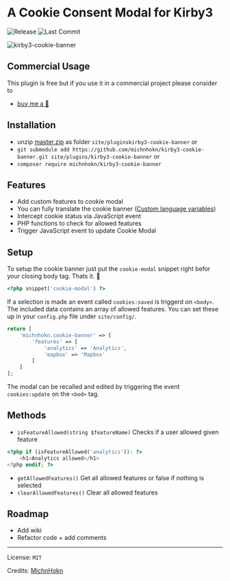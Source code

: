 # A Cookie Consent Modal for Kirby3
![Release](https://flat.badgen.net/packagist/v/michnhokn/kirby3-cookie-banner?color=92a9c4)
![Last Commit](https://flat.badgen.net/github/last-commit/michnhokn/kirby3-cookie-banner?color=92c496)

![kirby3-cookie-banner](https://user-images.githubusercontent.com/38752255/93144377-2c0c3880-f6ea-11ea-8ef0-82a178e0b04e.gif)

## Commercial Usage

This plugin is free but if you use it in a commercial project please consider to
- [buy me a 🍺](https://buymeacoff.ee/michnhokn)

## Installation
- unzip [master.zip](https://github.com/michnhokn/kirby3-cookie-banner/archive/master.zip) as folder `site/pluginskirby3-cookie-banner` or
- `git submodule add https://github.com/michnhokn/kirby3-cookie-banner.git site/plugins/kirby3-cookie-banner` or
- `composer require michnhokn/kirby3-cookie-banner`

## Features
- Add custom features to cookie modal
- You can fully translate the cookie banner ([Custom language variables](https://getkirby.com/docs/guide/languages/custom-language-variables))
- Intercept cookie status via JavaScript event
- PHP functions to check for allowed features
- Trigger JavaScript event to update Cookie Modal

## Setup
To setup the cookie banner just put the `cookie-modal` snippet right befor your closing body tag. Thats it. 🎉
``` php
<?php snippet('cookie-modal') ?>
```
If a selection is made an event called `cookies:saved` is triggerd on `<body>`. The included data contains an array of allowed features.
You can set these up in your `config.php` file under `site/config/`.
````php
return [
    'michnhokn.cookie-banner' => [
        'features' => [
            'analytics' => 'Analytics',
            'mapbox' => 'Mapbox'
        ]
    ]
];
````

The modal can be recalled and edited by triggering the event `cookies:update` on the `<bod>` tag.

## Methods
- `isFeatureAllowed(string $featureName)` Checks if a user allowed given feature
```php
<?php if (isFeatureAllowed('analytics')): ?>
    <h1>Analytics allowed</h1>
<?php endif; ?>
```
- `getAllowedFeatures()` Get all allowed features or false if nothing is selected
- `clearAllowedFeatures()` Clear all allowed features

## Roadmap
- Add wiki
- Refactor code + add comments

---

License: `MIT`

Credits: [MichnHokn](https://github.com/michnhokn)
